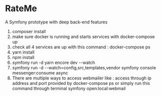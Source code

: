 # RateMe
A Symfony prototype with deep back-end features
1. composer install
2. make sure docker is running and starts services with docker-compose up
3. check all 4 services are up with this command : docker-compose ps
4. yarn install
5. npm install
6. symfony run -d yarn encore dev --watch
7. symfony run -d --watch=config,src,templates,vendor symfony console messenger:consume async
8. There are multiple ways to access webmailer like : access through ip address and port provided by docker-compose ps or simply run this command through terminal symfony open:local:webmail


